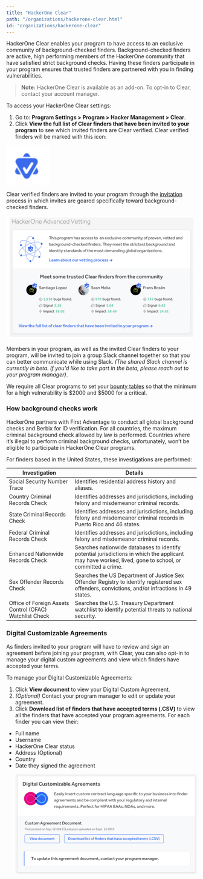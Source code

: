 ```yaml
---
title: "HackerOne Clear"
path: "/organizations/hackerone-clear.html"
id: "organizations/hackerone-clear"
---
```


HackerOne Clear enables your program to have access to an exclusive community of background-checked finders. Background-checked finders are active, high performing members of the HackerOne community that have satisfied strict background checks. Having these finders participate in your program ensures that trusted finders are partnered with you in finding vulnerabilities.

> **Note:** HackerOne Clear is available as an add-on. To opt-in to Clear, contact your account manager.

To access your HackerOne Clear settings:
1. Go to: **Program Settings > Program > Hacker Management > Clear**.
2. Click **View the full list of Clear finders that have been invited to your program** to see which invited finders are Clear verified. Clear verified finders will be marked with this icon:

![Clear icon](./images/advanced-vetting-2.png)

Clear verified finders are invited to your program through the [invitation](https://docs.hackerone.com/organizations/invitations.html) process in which invites are geared specifically toward background-checked finders.

![HackerOne Clear hacker section in the UI](./images/hackerone_clear_apr_2021.png)

Members in your program, as well as the invited Clear finders to your program, will be invited to join a group Slack channel together so that you can better communicate while using Slack. *(The shared Slack channel is currently in beta. If you'd like to take part in the beta, please reach out to your program manager)*.

We require all Clear programs to set your [bounty tables](bounty-tables.html) so that the minimum for a high vulnerability is $2000 and $5000 for a critical.

### How background checks work
HackerOne partners with First Advantage to conduct all global background checks and Berbix for ID verification. For all countries, the maximum criminal background check allowed by law is performed. Countries where it’s illegal to perform criminal background checks, unfortunately, won’t be eligible to participate in HackerOne Clear programs.

For finders based in the United States, these investigations are performed:

Investigation | Details
------------- | --------
Social Security Number Trace | Identifies residential address history and aliases.
Country Criminal Records Check | Identifies addresses and jurisdictions, including felony and misdemeanor criminal records.
State Criminal Records Check | Identifies addresses and jurisdictions, including felony and misdemeanor criminal records in Puerto Rico and 46 states.
Federal Criminal Records Check | Identifies addresses and jurisdictions, including felony and misdemeanor criminal records.
Enhanced Nationwide Records Check | Searches nationwide databases to identify potential jurisdictions in which the applicant may have worked, lived, gone to school, or committed a crime.
Sex Offender Records Check | Searches the US Department of Justice Sex Offender Registry to identify registered sex offenders, convictions, and/or infractions in 49 states.
Office of Foreign Assets Control (OFAC) Watchlist Check | Searches the U.S. Treasury Department watchlist to identify potential threats to national security.

### Digital Customizable Agreements
As finders invited to your program will have to review and sign an agreement before joining your program, with Clear, you can also opt-in to manage your digital custom agreements and view which finders have accepted your terms.

To manage your Digital Customizable Agreements:
1. Click **View document** to view your Digital Custom Agreement.
2. *(Optional)* Contact your program manager to edit or update your agreement.
3. Click **Download list of finders that have accepted terms (.CSV)** to view all the finders that have accepted your program agreements. For each finder you can view their:
<ul><li>Full name
<li>Username
<li>HackerOne Clear status
<li>Address (Optional)
<li>Country
<li>Date they signed the agreement

![Digital Customizable Agreements section](./images/advanced-vetting-3.png)
